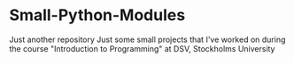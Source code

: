 # Small-Python-Modules
Just another repository
Just some small projects that I've worked on during the course "Introduction to Programming" at DSV, Stockholms University
